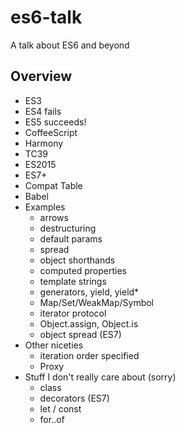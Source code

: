 # es6-talk

A talk about ES6 and beyond

## Overview

* ES3
* ES4 fails
* ES5 succeeds!
* CoffeeScript
* Harmony
* TC39
* ES2015
* ES7+
* Compat Table
* Babel
* Examples
  - arrows
  - destructuring
  - default params
  - spread
  - object shorthands
  - computed properties
  - template strings
  - generators, yield, yield*
  - Map/Set/WeakMap/Symbol
  - iterator protocol
  - Object.assign, Object.is
  - object spread (ES7)
* Other niceties
  - iteration order specified
  - Proxy
* Stuff I don't really care about (sorry)
  - class
  - decorators (ES7)
  - let / const
  - for..of

